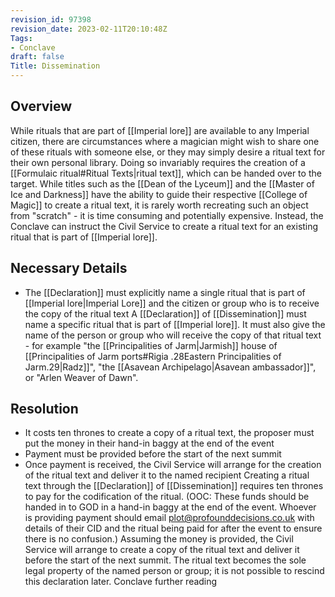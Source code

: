 ```yaml
---
revision_id: 97398
revision_date: 2023-02-11T20:10:48Z
Tags:
- Conclave
draft: false
Title: Dissemination
---
```

## Overview
While rituals that are part of [[Imperial lore]] are available to any Imperial citizen, there are circumstances where a magician might wish to share one of these rituals with someone else, or they may simply desire a ritual text for their own personal library. Doing so invariably requires the creation of a [[Formulaic ritual#Ritual Texts|ritual text]], which can be handed over to the target.
While titles such as the [[Dean of the Lyceum]] and the [[Master of Ice and Darkness]] have the ability to guide their respective [[College of Magic]] to create a ritual text, it is rarely worth recreating such an object from "scratch" - it is time consuming and potentially expensive. Instead, the Conclave can instruct the Civil Service to create a ritual text for an existing ritual that is part of [[Imperial lore]].
## Necessary Details
* The [[Declaration]] must explicitly name a single ritual that is part of [[Imperial lore|Imperial Lore]] and the citizen or group who is to receive the copy of the ritual text
A [[Declaration]] of [[Dissemination]] must name a specific ritual that is part of [[Imperial lore]]. It must also give the name of the person or group who will receive the copy of that ritual text - for example "the [[Principalities of Jarm|Jarmish]] house of [[Principalities of Jarm ports#Rigia .28Eastern Principalities of Jarm.29|Radz]]", "the [[Asavean Archipelago|Asavean ambassador]]", or "Arlen Weaver of Dawn".
## Resolution
* It costs ten thrones to create a copy of a ritual text, the proposer must put the money in their hand-in baggy at the end of the event
* Payment must be provided before the start of the next summit
* Once payment is received, the Civil Service will arrange for the creation of the ritual text and deliver it to the named recipient
Creating a ritual text through the [[Declaration]] of [[Dissemination]] requires ten thrones to pay for the codification of the ritual. (OOC: These funds should be handed in to GOD in a hand-in baggy at the end of the event. Whoever is providing payment should email plot@profounddecisions.co.uk with details of their CID and the ritual being paid for after the event to ensure there is no confusion.)
Assuming the money is provided, the Civil Service will arrange to create a copy of the ritual text and deliver it before the start of the next summit.
The ritual text becomes the sole legal property of the named person or group; it is not possible to rescind this declaration later.
Conclave further reading